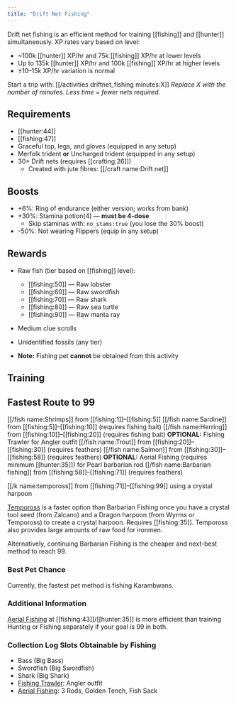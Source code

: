 ```yaml
---
title: "Drift Net Fishing"
---
```


Drift net fishing is an efficient method for training [[fishing]] and [[hunter]] simultaneously.
XP rates vary based on level:

- ~100k [[hunter]] XP/hr and 75k [[fishing]] XP/hr at lower levels
- Up to 135k [[hunter]] XP/hr and 100k [[fishing]] XP/hr at higher levels
- ±10–15k XP/hr variation is normal

Start a trip with:
[[/activities driftnet_fishing minutes\:X]]
_Replace X with the number of minutes. Less time = fewer nets required._

## Requirements

- [[hunter:44]]
- [[fishing:47]]
- Graceful top, legs, and gloves (equipped in any setup)
- Merfolk trident **or** Uncharged trident (equipped in any setup)
- 30+ Drift nets (requires [[crafting:26]])
  - Created with jute fibres: [[/craft name\:Drift net]]

## Boosts

- +6%: Ring of endurance (either version; works from bank)
- +30%: Stamina potion(4) — **must be 4-dose**
  - Skip staminas with: `no_stams:true` (you lose the 30% boost)
- -50%: Not wearing Flippers (equip in any setup)

## Rewards

- Raw fish (tier based on [[fishing]] level):

  - [[fishing:50]] — Raw lobster
  - [[fishing:60]] — Raw swordfish
  - [[fishing:70]] — Raw shark
  - [[fishing:80]] — Raw sea turtle
  - [[fishing:90]] — Raw manta ray

- Medium clue scrolls
- Unidentified fossils (any tier)
- **Note:** Fishing pet **cannot** be obtained from this activity

## Training

## Fastest Route to 99

[[/fish name\:Shrimps]] from [[fishing:1]]–[[fishing:5]]
[[/fish name\:Sardine]] from [[fishing:5]]–[[fishing:10]] (requires fishing bait)
[[/fish name\:Herring]] from [[fishing:10]]–[[fishing:20]] (requires fishing bait)
**OPTIONAL:** Fishing Trawler for Angler outfit
[[/fish name\:Trout]] from [[fishing:20]]–[[fishing:30]] (requires feathers)
[[/fish name\:Salmon]] from [[fishing:30]]–[[fishing:58]] (requires feathers)
**OPTIONAL:** Aerial Fishing (requires minimum [[hunter:35]]) for Pearl barbarian rod
[[/fish name\:Barbarian fishing]] from [[fishing:58]]–[[fishing:71]] (requires feathers)

[[/k name\:tempoross]] from [[fishing:71]]–[[fishing:99]] using a crystal harpoon

[Tempoross](tempoross.md) is a faster option than Barbarian Fishing once you have a crystal tool seed (from Zalcano) and a Dragon harpoon (from Wyrms or Tempoross) to create a crystal harpoon. Requires [[fishing:35]]. Tempoross also provides large amounts of raw food for ironmen.

Alternatively, continuing Barbarian Fishing is the cheaper and next-best method to reach 99.

### Best Pet Chance

Currently, the fastest pet method is fishing Karambwans.

### Additional Information

[Aerial Fishing](aerial-fishing.md) at [[fishing:43]]/[[hunter:35]] is more efficient than training Hunting or Fishing separately if your goal is 99 in both.

### **Collection Log Slots Obtainable by Fishing**

- Bass (Big Bass)
- Swordfish (Big Swordfish)
- Shark (Big Shark)
- [Fishing Trawler](fishing-trawler.md): Angler outfit
- [Aerial Fishing](aerial-fishing.md): 3 Rods, Golden Tench, Fish Sack

